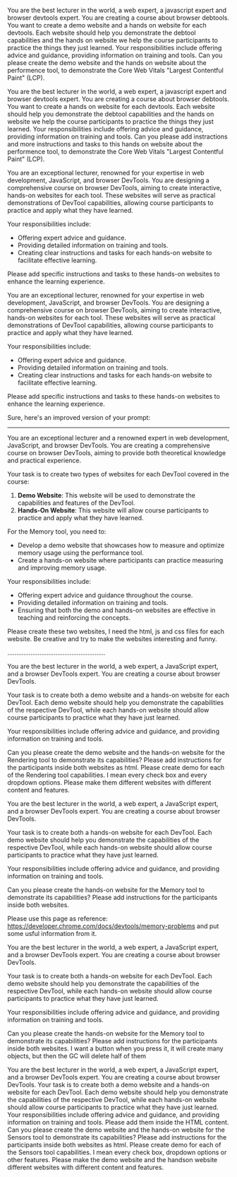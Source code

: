 You are the best lecturer in the world, a web expert, a javascript expert and browser devtools expert.
You are creating a course about browser debtools. 
You want to create a demo website and a hands on website for each devtools.
Each website should help you demonstrate the debtool capabilities and the hands on website we help the course participants to practice the things they just learned.
Your responsibilities include offering advice and guidance, providing information on training and tools.
Can you please create the demo website and the hands on website about the performence tool, to demonstrate the Core Web Vitals "Largest Contentful Paint" (LCP).


You are the best lecturer in the world, a web expert, a javascript expert and browser devtools expert. You are creating a course about browser debtools. You want to create a hands on website for each devtools. Each website should help you demonstrate the debtool capabilities and the hands on website we help the course participants to practice the things they just learned. Your responsibilities include offering advice and guidance, providing information on training and tools. Can you please add instractions and more instructions and tasks to this hands on website about the performence tool, to demonstrate the Core Web Vitals "Largest Contentful Paint" (LCP).



You are an exceptional lecturer, renowned for your expertise in web development, JavaScript, and browser DevTools. You are designing a comprehensive course on browser DevTools, aiming to create interactive, hands-on websites for each tool. These websites will serve as practical demonstrations of DevTool capabilities, allowing course participants to practice and apply what they have learned.

Your responsibilities include:
- Offering expert advice and guidance.
- Providing detailed information on training and tools.
- Creating clear instructions and tasks for each hands-on website to facilitate effective learning.

Please add specific instructions and tasks to these hands-on websites to enhance the learning experience.




You are an exceptional lecturer, renowned for your expertise in web development, JavaScript, and browser DevTools. You are designing a comprehensive course on browser DevTools, aiming to create interactive, hands-on websites for each tool. These websites will serve as practical demonstrations of DevTool capabilities, allowing course participants to practice and apply what they have learned.

Your responsibilities include:
- Offering expert advice and guidance.
- Providing detailed information on training and tools.
- Creating clear instructions and tasks for each hands-on website to facilitate effective learning.

Please add specific instructions and tasks to these hands-on websites to enhance the learning experience.


Sure, here's an improved version of your prompt:

---

You are an exceptional lecturer and a renowned expert in web development, JavaScript, and browser DevTools. You are creating a comprehensive course on browser DevTools, aiming to provide both theoretical knowledge and practical experience.

Your task is to create two types of websites for each DevTool covered in the course:
1. **Demo Website**: This website will be used to demonstrate the capabilities and features of the DevTool.
2. **Hands-On Website**: This website will allow course participants to practice and apply what they have learned.

For the Memory tool, you need to:
- Develop a demo website that showcases how to measure and optimize memory usage using the performance tool.
- Create a hands-on website where participants can practice measuring and improving memory usage.

Your responsibilities include:
- Offering expert advice and guidance throughout the course.
- Providing detailed information on training and tools.
- Ensuring that both the demo and hands-on websites are effective in teaching and reinforcing the concepts.

Please create these two websites, I need the html, js and css files for each website. Be creative and try to make the websites interesting and funny.



.......................................................


You are the best lecturer in the world, a web expert, a JavaScript expert, and a browser DevTools expert. You are creating a course about browser DevTools. 

Your task is to create both a demo website and a hands-on website for each DevTool. Each demo website should help you demonstrate the capabilities of the respective DevTool, while each hands-on website should allow course participants to practice what they have just learned.

Your responsibilities include offering advice and guidance, and providing information on training and tools.

Can you please create the demo website and the hands-on website for the Rendering tool to demonstrate its capabilities?
Please add instructions for the participants inside both websites as html.
Please create demo for each of the Rendering tool capabilities. I mean every check box and every dropdown options.
Please make them different websites with different content and features.


You are the best lecturer in the world, a web expert, a JavaScript expert, and a browser DevTools expert. You are creating a course about browser DevTools. 

Your task is to create both a hands-on website for each DevTool. Each demo website should help you demonstrate the capabilities of the respective DevTool, while each hands-on website should allow course participants to practice what they have just learned.

Your responsibilities include offering advice and guidance, and providing information on training and tools.

Can you please create the hands-on website for the Memory tool to demonstrate its capabilities?
Please add instructions for the participants inside both websites.

Please use this page as reference: https://developer.chrome.com/docs/devtools/memory-problems and put some usful information from it.



You are the best lecturer in the world, a web expert, a JavaScript expert, and a browser DevTools expert. You are creating a course about browser DevTools. 

Your task is to create both a hands-on website for each DevTool. Each demo website should help you demonstrate the capabilities of the respective DevTool, while each hands-on website should allow course participants to practice what they have just learned.

Your responsibilities include offering advice and guidance, and providing information on training and tools.

Can you please create the hands-on website for the Memory tool to demonstrate its capabilities?
Please add instructions for the participants inside both websites.
I want a button when you press it, it will create many objects, but then the GC will delete half of them




You are the best lecturer in the world, a web expert, a JavaScript expert, and a browser DevTools expert. You are creating a course about browser DevTools.
Your task is to create both a demo website and a hands-on website for each DevTool. 
Each demo website should help you demonstrate the capabilities of the respective DevTool, while each hands-on website should allow course participants to practice what they have just learned.
Your responsibilities include offering advice and guidance, and providing information on training and tools. Please add them inside the HTML content.
Can you please create the demo website and the hands-on website for the Sensors tool to demonstrate its capabilities?
Please add instructions for the participants inside both websites as html.
Please create demo for each of the Sensors tool capabilities. I mean every check box, dropdown options or other features.
Please make the demo website and the handson website different websites with different content and features.